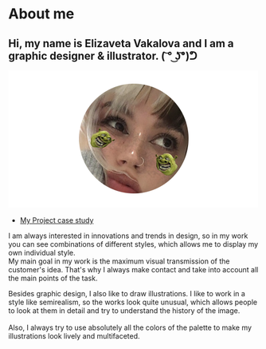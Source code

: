# About me

## Hi, my name is  Elizaveta Vakalova and I am a graphic designer & illustrator. ( ͝° ͜ʖ͡°)ᕤ

![My Photo](IMG/photo.png)

- [My Project case study](case-study.md) 

I am always interested in innovations and trends in design, so in my work you can see combinations of different styles, which allows me to display my own individual style.<br>
My main goal in my work is the maximum visual transmission of the customer's idea. That's why I always make contact and take into account all the main points of the task.

Besides graphic design, I also like to draw illustrations. I like to work in a style like semirealism, so the works look quite unusual, which allows people to look at them in detail and try to understand the history of the image.<br>  
Also, I always try to use absolutely all the colors of the palette to make my illustrations look lively and multifaceted.
